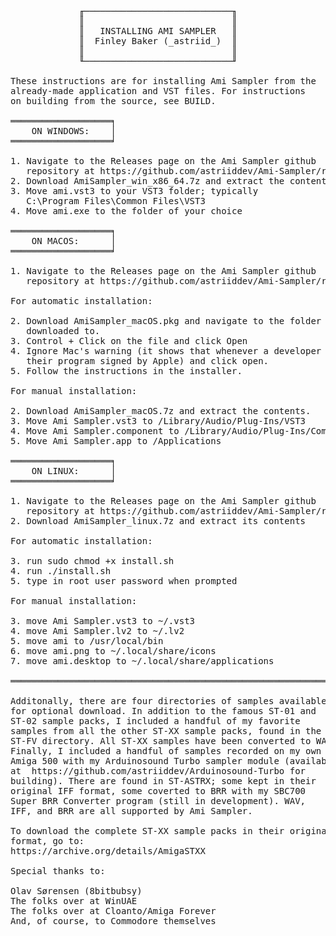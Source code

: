 <pre>

             ╓────────────────────────────╖
             ║                            ║
             ║   INSTALLING AMI SAMPLER   ║
             ║  Finley Baker (_astriid_)  ║
             ║                            ║
             ╙────────────────────────────╜

These instructions are for installing Ami Sampler from the
already-made application and VST files. For instructions 
on building from the source, see BUILD.

═══════════════════╕
    ON WINDOWS:    │
═══════════════════╛

1. Navigate to the Releases page on the Ami Sampler github
   repository at https://github.com/astriiddev/Ami-Sampler/releases
2. Download AmiSampler_win_x86_64.7z and extract the contents
3. Move ami.vst3 to your VST3 folder; typically 
   C:\Program Files\Common Files\VST3
4. Move ami.exe to the folder of your choice

═══════════════════╕
    ON MACOS:      │
═══════════════════╛

1. Navigate to the Releases page on the Ami Sampler github
   repository at https://github.com/astriiddev/Ami-Sampler/releases

For automatic installation:

2. Download AmiSampler_macOS.pkg and navigate to the folder where it
   downloaded to.
3. Control + Click on the file and click Open
4. Ignore Mac's warning (it shows that whenever a developer hasn't had
   their program signed by Apple) and click open.
5. Follow the instructions in the installer.

For manual installation:

2. Download AmiSampler_macOS.7z and extract the contents.
3. Move Ami Sampler.vst3 to /Library/Audio/Plug-Ins/VST3
4. Move Ami Sampler.component to /Library/Audio/Plug-Ins/Component
5. Move Ami Sampler.app to /Applications

═══════════════════╕
    ON LINUX:      │
═══════════════════╛

1. Navigate to the Releases page on the Ami Sampler github
   repository at https://github.com/astriiddev/Ami-Sampler/releases
2. Download AmiSampler_linux.7z and extract its contents

For automatic installation:

3. run sudo chmod +x install.sh
4. run ./install.sh
5. type in root user password when prompted 

For manual installation:

3. move Ami Sampler.vst3 to ~/.vst3
4. move Ami Sampler.lv2 to ~/.lv2
5. move ami to /usr/local/bin
6. move ami.png to ~/.local/share/icons
7. move ami.desktop to ~/.local/share/applications

═══════════════════════════════════════════════════════════════════

Additonally, there are four directories of samples available
for optional download. In addition to the famous ST-01 and
ST-02 sample packs, I included a handful of my favorite
samples from all the other ST-XX sample packs, found in the
ST-FV directory. All ST-XX samples have been converted to WAV.
Finally, I included a handful of samples recorded on my own
Amiga 500 with my Arduinosound Turbo sampler module (available
at  https://github.com/astriiddev/Arduinosound-Turbo for 
building). There are found in ST-ASTRX; some kept in their
original IFF format, some coverted to BRR with my SBC700
Super BRR Converter program (still in development). WAV,
IFF, and BRR are all supported by Ami Sampler.

To download the complete ST-XX sample packs in their original
format, go to:
https://archive.org/details/AmigaSTXX

Special thanks to:

Olav Sørensen (8bitbubsy)
The folks over at WinUAE
The folks over at Cloanto/Amiga Forever
And, of course, to Commodore themselves
  
</pre>

